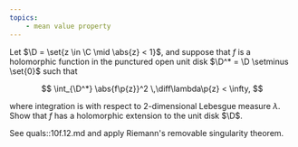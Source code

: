 ```yaml
---
topics:
    - mean value property
---
```


<problem>

Let $\D = \set{z \in \C \mid \abs{z} < 1}$, and suppose that $f$ is a holomorphic function in the punctured open unit disk $\D^* = \D \setminus \set{0}$ such that

$$
\int_{\D^*} \abs{f\p{z}}^2 \,\diff\lambda\p{z} < \infty,
$$

where integration is with respect to $2$-dimensional Lebesgue measure $\lambda$. Show that $f$ has a holomorphic extension to the unit disk $\D$.

</problem>

<solution>

See quals::10f.12.md and apply Riemann's removable singularity theorem.

</solution>
